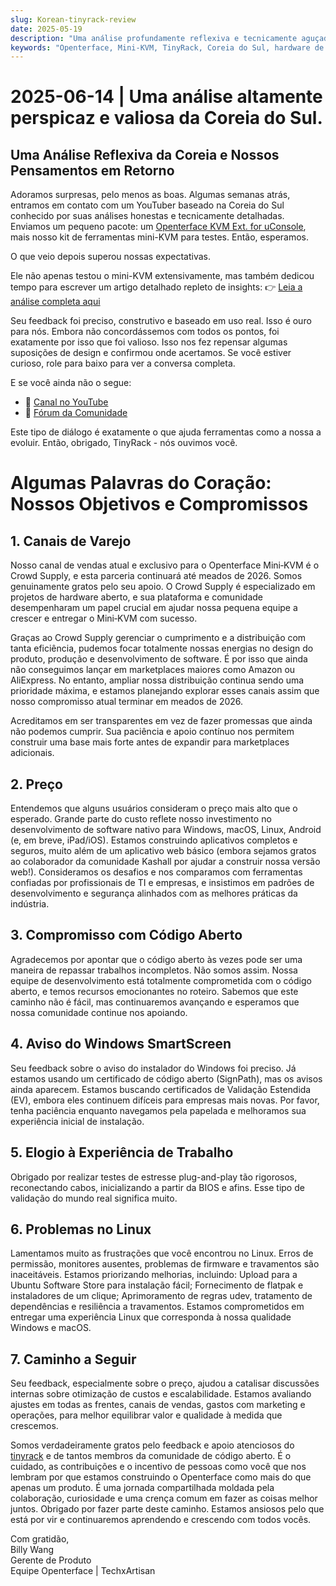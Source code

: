 ```yaml
---
slug: Korean-tinyrack-review
date: 2025-05-19
description: "Uma análise profundamente reflexiva e tecnicamente aguçada do Openterface Mini-KVM da comunidade TinyRack da Coreia do Sul, seguida por uma resposta transparente e sincera de nossa equipe. Este intercâmbio destaca o feedback de uso no mundo real, nosso compromisso com código aberto e a jornada compartilhada de melhorar ferramentas através da colaboração da comunidade."
keywords: "Openterface, Mini-KVM, TinyRack, Coreia do Sul, hardware de código aberto, USB KVM, suporte Linux, análise da comunidade, feedback honesto, análise técnica, Windows KVM, resposta de hardware aberto, Crowd Supply, GitHub, roteiro de desenvolvimento"
---
```


# 2025-06-14 | Uma análise altamente perspicaz e valiosa da Coreia do Sul.

## Uma Análise Reflexiva da Coreia e Nossos Pensamentos em Retorno

Adoramos surpresas, pelo menos as boas. Algumas semanas atrás, entramos em contato com um YouTuber baseado na Coreia do Sul conhecido por suas análises honestas e tecnicamente detalhadas. Enviamos um pequeno pacote: um [Openterface KVM Ext. for uConsole](https://shop.techxartisan.com/products/openterface-kvm-ext-for-uconsole), mais nosso kit de ferramentas mini-KVM para testes. Então, esperamos.

O que veio depois superou nossas expectativas.

Ele não apenas testou o mini-KVM extensivamente, mas também dedicou tempo para escrever um artigo detalhado repleto de insights:
👉 [Leia a análise completa aqui](https://tinyrack.kr/review/openterface)

Seu feedback foi preciso, construtivo e baseado em uso real. Isso é ouro para nós. Embora não concordássemos com todos os pontos, foi exatamente por isso que foi valioso. Isso nos fez repensar algumas suposições de design e confirmou onde acertamos. Se você estiver curioso, role para baixo para ver a conversa completa.

E se você ainda não o segue:
- 🎥 [Canal no YouTube](https://youtube.com/@tinyrack)
- 💬 [Fórum da Comunidade](https://forum.tinyrack.kr)

Este tipo de diálogo é exatamente o que ajuda ferramentas como a nossa a evoluir. Então, obrigado, TinyRack - nós ouvimos você.

# Algumas Palavras do Coração: Nossos Objetivos e Compromissos

## 1. Canais de Varejo
Nosso canal de vendas atual e exclusivo para o Openterface Mini‑KVM é o Crowd Supply, e esta parceria continuará até meados de 2026. Somos genuinamente gratos pelo seu apoio. O Crowd Supply é especializado em projetos de hardware aberto, e sua plataforma e comunidade desempenharam um papel crucial em ajudar nossa pequena equipe a crescer e entregar o Mini‑KVM com sucesso.

Graças ao Crowd Supply gerenciar o cumprimento e a distribuição com tanta eficiência, pudemos focar totalmente nossas energias no design do produto, produção e desenvolvimento de software. É por isso que ainda não conseguimos lançar em marketplaces maiores como Amazon ou AliExpress. No entanto, ampliar nossa distribuição continua sendo uma prioridade máxima, e estamos planejando explorar esses canais assim que nosso compromisso atual terminar em meados de 2026.

Acreditamos em ser transparentes em vez de fazer promessas que ainda não podemos cumprir. Sua paciência e apoio contínuo nos permitem construir uma base mais forte antes de expandir para marketplaces adicionais.

## 2. Preço
Entendemos que alguns usuários consideram o preço mais alto que o esperado. Grande parte do custo reflete nosso investimento no desenvolvimento de software nativo para Windows, macOS, Linux, Android (e, em breve, iPad/iOS). Estamos construindo aplicativos completos e seguros, muito além de um aplicativo web básico (embora sejamos gratos ao colaborador da comunidade Kashall por ajudar a construir nossa versão web!). Consideramos os desafios e nos comparamos com ferramentas confiadas por profissionais de TI e empresas, e insistimos em padrões de desenvolvimento e segurança alinhados com as melhores práticas da indústria.

## 3. Compromisso com Código Aberto
Agradecemos por apontar que o código aberto às vezes pode ser uma maneira de repassar trabalhos incompletos. Não somos assim. Nossa equipe de desenvolvimento está totalmente comprometida com o código aberto, e temos recursos emocionantes no roteiro. Sabemos que este caminho não é fácil, mas continuaremos avançando e esperamos que nossa comunidade continue nos apoiando.

## 4. Aviso do Windows SmartScreen
Seu feedback sobre o aviso do instalador do Windows foi preciso. Já estamos usando um certificado de código aberto (SignPath), mas os avisos ainda aparecem. Estamos buscando certificados de Validação Estendida (EV), embora eles continuem difíceis para empresas mais novas. Por favor, tenha paciência enquanto navegamos pela papelada e melhoramos sua experiência inicial de instalação.

## 5. Elogio à Experiência de Trabalho
Obrigado por realizar testes de estresse plug-and-play tão rigorosos, reconectando cabos, inicializando a partir da BIOS e afins. Esse tipo de validação do mundo real significa muito.

## 6. Problemas no Linux
Lamentamos muito as frustrações que você encontrou no Linux. Erros de permissão, monitores ausentes, problemas de firmware e travamentos são inaceitáveis. Estamos priorizando melhorias, incluindo: Upload para a Ubuntu Software Store para instalação fácil; Fornecimento de flatpak e instaladores de um clique; Aprimoramento de regras udev, tratamento de dependências e resiliência a travamentos. Estamos comprometidos em entregar uma experiência Linux que corresponda à nossa qualidade Windows e macOS.

## 7. Caminho a Seguir
Seu feedback, especialmente sobre o preço, ajudou a catalisar discussões internas sobre otimização de custos e escalabilidade. Estamos avaliando ajustes em todas as frentes, canais de vendas, gastos com marketing e operações, para melhor equilibrar valor e qualidade à medida que crescemos.

Somos verdadeiramente gratos pelo feedback e apoio atenciosos do [tinyrack](https://www.youtube.com/@tinyrack) e de tantos membros da comunidade de código aberto. É o cuidado, as contribuições e o incentivo de pessoas como você que nos lembram por que estamos construindo o Openterface como mais do que apenas um produto. É uma jornada compartilhada moldada pela colaboração, curiosidade e uma crença comum em fazer as coisas melhor juntos. Obrigado por fazer parte deste caminho. Estamos ansiosos pelo que está por vir e continuaremos aprendendo e crescendo com todos vocês.

Com gratidão,  
Billy Wang  
Gerente de Produto  
Equipe Openterface | TechxArtisan
